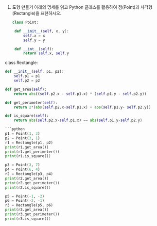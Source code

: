 1. 도형 만들기
   아래의 명세를 읽고 Python 클래스를 활용하여 점(Point)과 사각형(Rectangle)을
   표현하시오.
   
   ```python
   class Point:
   
    def __init__(self, x, y):
        self.x = x
        self.y = y
   
    def __int__(self):
        return self.x, self.y
   ```

class Rectangle:

```python
def __init__(self, p1, p2):
    self.p1 = p1
    self.p2 = p2

def get_area(self):
    return abs((self.p2.x - self.p1.x) * (self.p1.y - self.p2.y))

def get_perimeter(self):
    return 2*(abs(self.p2.x-self.p1.x) + abs(self.p1.y- self.p2.y))

def is_square(self):
    return abs(self.p2.x-self.p1.x) == abs(self.p1.y-self.p2.y)
```

```python
```python
p1 = Point(1, 3)
p2 = Point(3, 1)
r1 = Rectangle(p1, p2)
print(r1.get_area())
print(r1.get_perimeter())
print(r1.is_square())

p3 = Point(3, 7)
p4 = Point(6, 4)
r2 = Rectangle(p3, p4)
print(r2.get_area())
print(r2.get_perimeter())
print(r2.is_square())

p5 = Point(-1, -2)
p6 = Point(-2, -1)
r3 = Rectangle(p5, p6)
print(r3.get_area())
print(r3.get_perimeter())
print(r3.is_square())
```